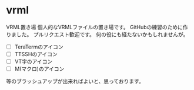 # vrml
VRML置き場
個人的なVRMLファイルの置き場です。
GitHubの練習のために作りました。
プルリクエスト歓迎です。
何の役にも経たないかもしれませんが。

- [ ] TeraTermのアイコン
- [ ] TTSSHのアイコン
- [ ] VT字のアイコン
- [ ] M(マクロ)のアイコン

等のブラッシュアップが出来ればよいと、思っております。
